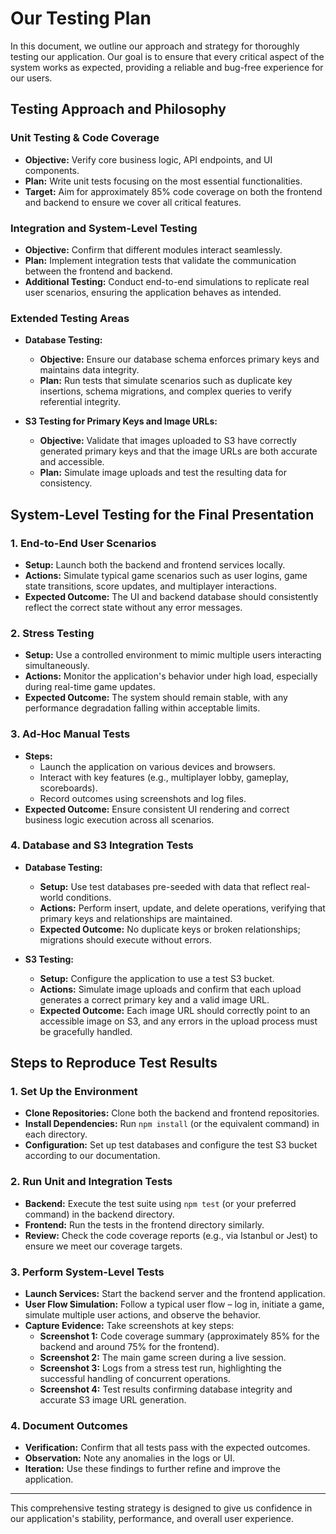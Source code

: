 # Our Testing Plan

In this document, we outline our approach and strategy for thoroughly testing our application. Our goal is to ensure that every critical aspect of the system works as expected, providing a reliable and bug-free experience for our users.

## Testing Approach and Philosophy

### Unit Testing & Code Coverage
- **Objective:** Verify core business logic, API endpoints, and UI components.
- **Plan:** Write unit tests focusing on the most essential functionalities.
- **Target:** Aim for approximately 85% code coverage on both the frontend and backend to ensure we cover all critical features.

### Integration and System-Level Testing
- **Objective:** Confirm that different modules interact seamlessly.
- **Plan:** Implement integration tests that validate the communication between the frontend and backend.
- **Additional Testing:** Conduct end-to-end simulations to replicate real user scenarios, ensuring the application behaves as intended.

### Extended Testing Areas
- **Database Testing:**
  - **Objective:** Ensure our database schema enforces primary keys and maintains data integrity.
  - **Plan:** Run tests that simulate scenarios such as duplicate key insertions, schema migrations, and complex queries to verify referential integrity.
  
- **S3 Testing for Primary Keys and Image URLs:**
  - **Objective:** Validate that images uploaded to S3 have correctly generated primary keys and that the image URLs are both accurate and accessible.
  - **Plan:** Simulate image uploads and test the resulting data for consistency.

## System-Level Testing for the Final Presentation

### 1. End-to-End User Scenarios
- **Setup:** Launch both the backend and frontend services locally.
- **Actions:** Simulate typical game scenarios such as user logins, game state transitions, score updates, and multiplayer interactions.
- **Expected Outcome:** The UI and backend database should consistently reflect the correct state without any error messages.

### 2. Stress Testing
- **Setup:** Use a controlled environment to mimic multiple users interacting simultaneously.
- **Actions:** Monitor the application's behavior under high load, especially during real-time game updates.
- **Expected Outcome:** The system should remain stable, with any performance degradation falling within acceptable limits.

### 3. Ad-Hoc Manual Tests
- **Steps:**
  - Launch the application on various devices and browsers.
  - Interact with key features (e.g., multiplayer lobby, gameplay, scoreboards).
  - Record outcomes using screenshots and log files.
- **Expected Outcome:** Ensure consistent UI rendering and correct business logic execution across all scenarios.

### 4. Database and S3 Integration Tests
- **Database Testing:**
  - **Setup:** Use test databases pre-seeded with data that reflect real-world conditions.
  - **Actions:** Perform insert, update, and delete operations, verifying that primary keys and relationships are maintained.
  - **Expected Outcome:** No duplicate keys or broken relationships; migrations should execute without errors.
  
- **S3 Testing:**
  - **Setup:** Configure the application to use a test S3 bucket.
  - **Actions:** Simulate image uploads and confirm that each upload generates a correct primary key and a valid image URL.
  - **Expected Outcome:** Each image URL should correctly point to an accessible image on S3, and any errors in the upload process must be gracefully handled.

## Steps to Reproduce Test Results

### 1. Set Up the Environment
- **Clone Repositories:** Clone both the backend and frontend repositories.
- **Install Dependencies:** Run `npm install` (or the equivalent command) in each directory.
- **Configuration:** Set up test databases and configure the test S3 bucket according to our documentation.

### 2. Run Unit and Integration Tests
- **Backend:** Execute the test suite using `npm test` (or your preferred command) in the backend directory.
- **Frontend:** Run the tests in the frontend directory similarly.
- **Review:** Check the code coverage reports (e.g., via Istanbul or Jest) to ensure we meet our coverage targets.

### 3. Perform System-Level Tests
- **Launch Services:** Start the backend server and the frontend application.
- **User Flow Simulation:** Follow a typical user flow – log in, initiate a game, simulate multiple user actions, and observe the behavior.
- **Capture Evidence:** Take screenshots at key steps:
  - **Screenshot 1:** Code coverage summary (approximately 85% for the backend and around 75% for the frontend).
  - **Screenshot 2:** The main game screen during a live session.
  - **Screenshot 3:** Logs from a stress test run, highlighting the successful handling of concurrent operations.
  - **Screenshot 4:** Test results confirming database integrity and accurate S3 image URL generation.

### 4. Document Outcomes
- **Verification:** Confirm that all tests pass with the expected outcomes.
- **Observation:** Note any anomalies in the logs or UI.
- **Iteration:** Use these findings to further refine and improve the application.

---

This comprehensive testing strategy is designed to give us confidence in our application's stability, performance, and overall user experience.